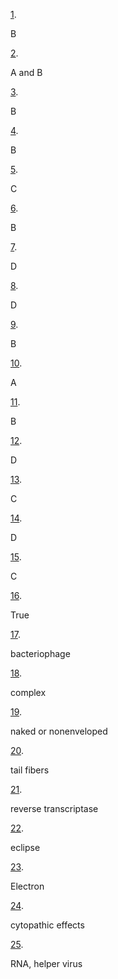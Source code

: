 [1](https://openstax.org/books/microbiology/pages/6-multiple-choice#fs-id1168325632138). 

B

[2](https://openstax.org/books/microbiology/pages/6-multiple-choice#fs-id1168327919924). 

A and B

[3](https://openstax.org/books/microbiology/pages/6-multiple-choice#fs-id1168327871169). 

B

[4](https://openstax.org/books/microbiology/pages/6-multiple-choice#fs-id1168327927708). 

B

[5](https://openstax.org/books/microbiology/pages/6-multiple-choice#fs-id1168328214168). 

C

[6](https://openstax.org/books/microbiology/pages/6-multiple-choice#fs-id1168329265123). 

B

[7](https://openstax.org/books/microbiology/pages/6-multiple-choice#fs-id1168329265156). 

D

[8](https://openstax.org/books/microbiology/pages/6-multiple-choice#fs-id1168329002208). 

D

[9](https://openstax.org/books/microbiology/pages/6-multiple-choice#fs-id1168329038074). 

B

[10](https://openstax.org/books/microbiology/pages/6-multiple-choice#fs-id1168329066690). 

A

[11](https://openstax.org/books/microbiology/pages/6-multiple-choice#fs-id1168327925720). 

B

[12](https://openstax.org/books/microbiology/pages/6-multiple-choice#fs-id1168327875814). 

D

[13](https://openstax.org/books/microbiology/pages/6-multiple-choice#fs-id1168328248091). 

C

[14](https://openstax.org/books/microbiology/pages/6-multiple-choice#fs-id1168327894164). 

D

[15](https://openstax.org/books/microbiology/pages/6-multiple-choice#fs-id1168327940737). 

C

[16](https://openstax.org/books/microbiology/pages/6-true-false#fs-id1168328311852). 

True

[17](https://openstax.org/books/microbiology/pages/6-fill-in-the-blank#fs-id1168328242188). 

bacteriophage

[18](https://openstax.org/books/microbiology/pages/6-fill-in-the-blank#fs-id1168328242223). 

complex

[19](https://openstax.org/books/microbiology/pages/6-fill-in-the-blank#fs-id1168327873356). 

naked or nonenveloped

[20](https://openstax.org/books/microbiology/pages/6-fill-in-the-blank#fs-id1168328175538). 

tail fibers

[21](https://openstax.org/books/microbiology/pages/6-fill-in-the-blank#fs-id1168326830123). 

reverse transcriptase

[22](https://openstax.org/books/microbiology/pages/6-fill-in-the-blank#fs-id1168326842027). 

eclipse

[23](https://openstax.org/books/microbiology/pages/6-fill-in-the-blank#fs-id1168328187129). 

Electron

[24](https://openstax.org/books/microbiology/pages/6-fill-in-the-blank#fs-id1168328295447). 

cytopathic effects

[25](https://openstax.org/books/microbiology/pages/6-fill-in-the-blank#fs-id1168328290414). 

RNA, helper virus